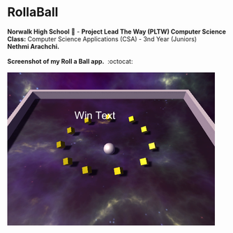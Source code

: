 # RollaBall
<b>Norwalk High School</b> :school: - <b>Project Lead The Way (PLTW) Computer Science</b><br>
<b>Class:</b> Computer Science Applications (CSA) - 3nd Year (Juniors)<br>
<b>Nethmi Arachchi.</b><br><br>
<b>Screenshot of my Roll a Ball app.</b>&nbsp;&nbsp;:octocat:<br><br>
![Alt text](https://github.com/Princessbvbbles/RollaBall/blob/master/Capture.PNG "Start Screen")
<br><br>
